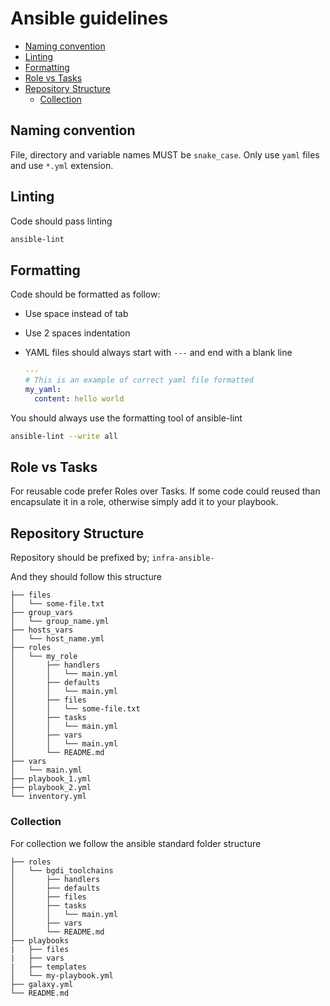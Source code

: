 # Ansible guidelines

- [Naming convention](#naming-convention)
- [Linting](#linting)
- [Formatting](#formatting)
- [Role vs Tasks](#role-vs-tasks)
- [Repository Structure](#repository-structure)
  - [Collection](#collection)

## Naming convention

File, directory and variable names MUST be `snake_case`. Only use `yaml` files and use `*.yml` extension.

## Linting

Code should pass linting

```bash
ansible-lint
```

## Formatting

Code should be formatted as follow:

- Use space instead of tab
- Use 2 spaces indentation
- YAML files should always start with `---` and end with a blank line

    ```yaml
    ---
    # This is an example of correct yaml file formatted
    my_yaml:
      content: hello world
    
    ```

You should always use the formatting tool of ansible-lint

```bash
ansible-lint --write all
```

## Role vs Tasks

For reusable code prefer Roles over Tasks. If some code could reused than encapsulate it in a role,
otherwise simply add it to your playbook.

## Repository Structure

Repository should be prefixed by; `infra-ansible-`

And they should follow this structure

```text
├── files
│   └── some-file.txt
├── group_vars
│   └── group_name.yml
├── hosts_vars
│   └── host_name.yml
├── roles
│   └── my_role
│       ├── handlers
│       │   └── main.yml
│       ├── defaults
│       │   └── main.yml
│       ├── files
│       │   └── some-file.txt
│       ├── tasks
│       │   └── main.yml
│       ├── vars
│       │   └── main.yml
│       └── README.md
├── vars
│   └── main.yml
├── playbook_1.yml
├── playbook_2.yml
└── inventory.yml
```

### Collection

For collection we follow the ansible standard folder structure

```text
├── roles
│   └── bgdi_toolchains
│       ├── handlers
│       ├── defaults
│       ├── files
│       ├── tasks
│       │   └── main.yml
│       ├── vars
│       └── README.md
├── playbooks
|   ├── files
|   ├── vars
|   ├── templates
│   └── my-playbook.yml
├── galaxy.yml
└── README.md
```
